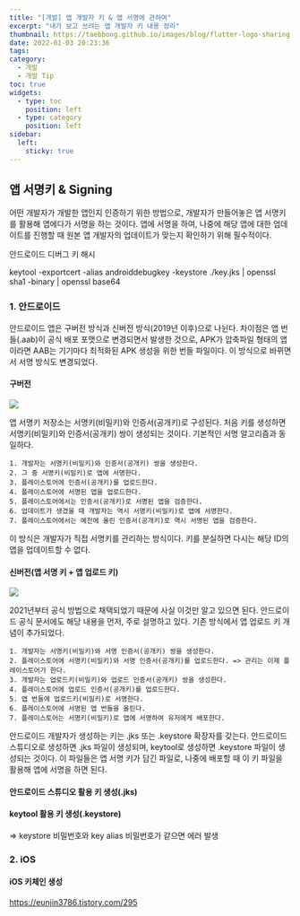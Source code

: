 ```yaml
---
title: "[개발] 앱 개발자 키 & 앱 서명에 관하여"
excerpt: "내가 보고 쓰려는 앱 개발자 키 내용 정리"
thumbnail: https://taebbong.github.io/images/blog/flutter-logo-sharing.png
date: 2022-01-03 20:23:36
tags:
category:
  - 개발
  - 개발 Tip
toc: true
widgets:
  - type: toc
    position: left
  - type: category
    position: left
sidebar:
  left:
    sticky: true
---
```


## 앱 서명키 & Signing

어떤 개발자가 개발한 앱인지 인증하기 위한 방법으로, 개발자가 만들어놓은 앱 서명키를 활용해 앱에다가 서명을 하는 것이다.
앱에 서명을 하여, 나중에 해당 앱에 대한 업데이트를 진행할 때 원본 앱 개발자의 업데이트가 맞는지 확인하기 위해 필수적이다.

[](https://jw910911.tistory.com/53)

안드로이드 디버그 키 해시

keytool -exportcert -alias androiddebugkey -keystore ./key.jks | openssl sha1 -binary | openssl base64


### 1. 안드로이드

[](https://developer.android.com/studio/publish/app-signing?hl=ko)

안드로이드 앱은 구버전 방식과 신버전 방식(2019년 이후)으로 나뉜다. 차이점은 앱 번들(.aab)이 공식 배포 포맷으로 변경되면서 발생한 것으로, APK가 압축파일 형태의 앱이라면 AAB는 기기마다 최적화된 APK 생성을 위한 번들 파일이다. 이 방식으로 바뀌면서 서명 방식도 변경되었다.

#### 구버전

![](https://developer.android.com/studio/images/publish/appsigning_selfmanagediagram_2x.png?hl=ko)

앱 서명키 저장소는 서명키(비밀키)와 인증서(공개키)로 구성된다. 처음 키를 생성하면 서명키(비밀키)와 인증서(공개키) 쌍이 생성되는 것이다. 기본적인 서명 알고리즘과 동일하다.

```
1. 개발자는 서명키(비밀키)와 인증서(공개키) 쌍을 생성한다.
2. 그 중 서명키(비밀키)로 앱에 서명한다.
3. 플레이스토어에 인증서(공개키)를 업로드한다.
4. 플레이스토어에 서명된 앱을 업로드한다.
5. 플레이스토어에서는 인증서(공개키)로 서명된 앱을 검증한다.
6. 업데이트가 생겼을 때 개발자는 역시 서명키(비밀키)로 앱에 서명한다.
7. 플레이스토어에서는 예전에 올린 인증서(공개키)로 역시 서명된 앱을 검증한다.
```

이 방식은 개발자가 직접 서명키를 관리하는 방식이다. 키를 분실하면 다시는 해당 ID의 앱을 업데이트할 수 없다.

#### 신버전(앱 서명 키 + 앱 업로드 키)

![](https://developer.android.com/studio/images/publish/appsigning_googleplayappsigningdiagram_2x.png?hl=ko)

2021년부터 공식 방법으로 채택되었기 때문에 사실 이것만 알고 있으면 된다. 안드로이드 공식 문서에도 해당 내용을 먼저, 주로 설명하고 있다.
기존 방식에서 앱 업로드 키 개념이 추가되었다.

```
1. 개발자는 서명키(비밀키)와 서명 인증서(공개키) 쌍을 생성한다.
2. 플레이스토어에 서명키(비밀키)와 서명 인증서(공개키)를 업로드한다. => 관리는 이제 플레이스토어가 한다.
3. 개발자는 업로드키(비밀키)와 업로드 인증서(공개키) 쌍을 생성한다.
4. 플레이스토어에 업로드 인증서(공개키)를 업로드한다.
5. 앱 번들에 업로드키(비밀키)로 서명한다.
6. 플레이스토어에 서명된 앱 번들을 올린다.
7. 플레이스토어는 서명키(비밀키)로 앱에 서명하여 유저에게 배포한다.
```

안드로이드 개발자가 생성하는 키는 .jks 또는 .keystore 확장자를 갖는다.
안드로이드 스튜디오로 생성하면 .jks 파일이 생성되며, keytool로 생성하면 .keystore 파일이 생성되는 것이다.
이 파일들은 앱 서명 키가 담긴 파일로, 나중에 배포할 때 이 키 파일을 활용해 앱에 서명을 하면 된다.

#### 안드로이드 스튜디오 활용 키 생성(.jks)

#### keytool 활용 키 생성(.keystore)

=> keystore 비밀번호와 key alias 비밀번호가 같으면 에러 발생

[](https://medium.com/flutter-community/flutter-sign-in-with-google-in-android-without-firebase-a91b977d166f)

[](https://alaveiw.tistory.com/145)

### 2. iOS

#### iOS 키체인 생성

https://eunjin3786.tistory.com/295